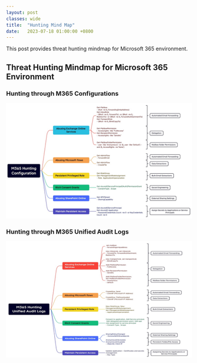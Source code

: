 ```yaml
---
layout: post
classes: wide
title:  "Hunting Mind Map"
date:   2023-07-18 01:00:00 +0800
--- 
```

This post provides threat hunting mindmap for Microsoft 365 environment.

 
## Threat Hunting Mindmap for Microsoft 365 Environment

### Hunting through M365 Configurations

![TH_M365configuration](/image/HuntingM365configuration.jpg)



### Hunting through M365 Unified Audit Logs

![TH_UAL](/image/HuntingUAL.jpg)